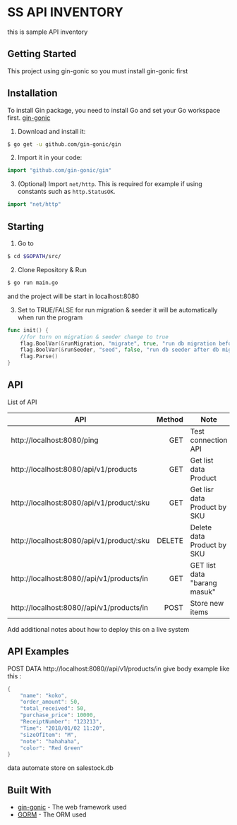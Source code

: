 # SS API INVENTORY

this is sample API inventory

## Getting Started

This project using gin-gonic so you must install gin-gonic first

## Installation

To install Gin package, you need to install Go and set your Go workspace first.
[gin-gonic](https://github.com/gin-gonic)

1. Download and install it:

```sh
$ go get -u github.com/gin-gonic/gin
```

2. Import it in your code:

```go
import "github.com/gin-gonic/gin"
```

3. (Optional) Import `net/http`. This is required for example if using constants such as `http.StatusOK`.

```go
import "net/http"
```

## Starting

1. Go to
```sh
$ cd $GOPATH/src/
```
2. Clone Repository & Run
```sh
$ go run main.go
```
and the project will be start in localhost:8080

3. Set to TRUE/FALSE for run migration & seeder it will be automatically when run the program
```go
func init() {
	//for turn on migration & seeder change to true
	flag.BoolVar(&runMigration, "migrate", true, "run db migration before starting the server")
	flag.BoolVar(&runSeeder, "seed", false, "run db seeder after db migration")
	flag.Parse()
}
```

## API

List of API

API                           |   Method   |                        Note                      |
--------------------------------------------|-----------:|--------------------------------------------------|
http://localhost:8080/ping                  |    GET     | Test connection API                              |
http://localhost:8080/api/v1/products       |    GET     | Get list data Product                            |
http://localhost:8080/api/v1/product/:sku   |    GET     | Get lisr data Product by SKU                     |
http://localhost:8080/api/v1/product/:sku   |    DELETE  | Delete data Product by SKU                       |
http://localhost:8080//api/v1/products/in   |    GET     | GET list data "barang masuk"                     |
http://localhost:8080//api/v1/products/in   |    POST    | Store new items                                  |


Add additional notes about how to deploy this on a live system
## API Examples
POST DATA http://localhost:8080//api/v1/products/in
give body example like this :

```go
{
	"name": "koko",
	"order_amount": 50,
	"total_received": 50,
	"purchase_price": 10000,
	"ReceiptNumber": "123213",
	"Time": "2018/01/02 11:20",
	"sizeOfItem": "M",
	"note": "hahahaha",
	"color": "Red Green"
}
```

data automate store on salestock.db

## Built With

* [gin-gonic](https://github.com/gin-gonic) - The web framework used
* [GORM](http://gorm.io/) - The ORM used
